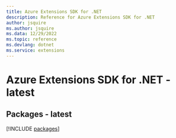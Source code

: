 ```yaml
---
title: Azure Extensions SDK for .NET
description: Reference for Azure Extensions SDK for .NET
author: jsquire
ms.author: jsquire
ms.data: 12/29/2022
ms.topic: reference
ms.devlang: dotnet
ms.service: extensions
---
```

# Azure Extensions SDK for .NET - latest
## Packages - latest
[!INCLUDE [packages](extensions-index.md)]